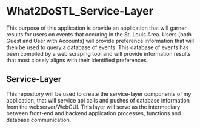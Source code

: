 # What2DoSTL_Service-Layer

This purpose of this application is provide an application that will garner results for users
on events that occuring in the St. Louis Area. Users (both Guest and User with Accounts) will
provide preference information that will then be used to query a database of events. This database
of events has been compiled by a web scraping tool and will provide information results that
most closely aligns with their identified preferences. 

## Service-Layer
This repository will be used to create the service-layer components of my application, that will
service api calls and pushes of database information from the webserver/WebGUI. This layer will serve
as the intermediary between front-end and backend application processes, functions and database 
communication. 
